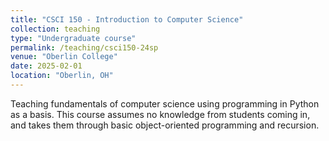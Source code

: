 ```yaml
---
title: "CSCI 150 - Introduction to Computer Science"
collection: teaching
type: "Undergraduate course"
permalink: /teaching/csci150-24sp
venue: "Oberlin College"
date: 2025-02-01
location: "Oberlin, OH"
---
```


Teaching fundamentals of computer science using programming in Python as a basis. This course assumes no knowledge from students coming in, and takes them through basic object-oriented programming and recursion.
